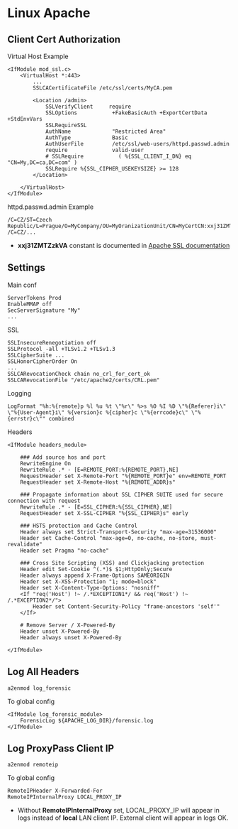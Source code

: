 # Linux Apache

## Client Cert Authorization

Virtual Host Example

    <IfModule mod_ssl.c>
        <VirtualHost *:443>
            ...
            SSLCACertificateFile /etc/ssl/certs/MyCA.pem

            <Location /admin>
                SSLVerifyClient     require
                SSLOptions           +FakeBasicAuth +ExportCertData +StdEnvVars
                SSLRequireSSL
                AuthName             "Restricted Area"
                AuthType             Basic
                AuthUserFile         /etc/ssl/web-users/httpd.passwd.admin
                require              valid-user
                # SSLRequire           ( %{SSL_CLIENT_I_DN} eq "CN=My,DC=ca,DC=com" )
                SSLRequire %{SSL_CIPHER_USEKEYSIZE} >= 128
            </Location>

        </VirtualHost>
    </IfModule>

httpd.passwd.admin Example

    /C=CZ/ST=Czech Republic/L=Prague/O=MyCompany/OU=MyOranizationUnit/CN=MyCertCN:xxj31ZMTZzkVA
    /C=CZ/...

* **xxj31ZMTZzkVA** constant is documented in [Apache SSL documentation](https://httpd.apache.org/docs/2.4/mod/mod_ssl.html#ssloptions)

## Settings

Main conf

    ServerTokens Prod
    EnableMMAP off
    SecServerSignature "My"
    ...

SSL

    SSLInsecureRenegotiation off
    SSLProtocol -all +TLSv1.2 +TLSv1.3
    SSLCipherSuite ...
    SSLHonorCipherOrder On
    ...
    SSLCARevocationCheck chain no_crl_for_cert_ok
    SSLCARevocationFile "/etc/apache2/certs/CRL.pem"

Logging

    LogFormat "%h:%{remote}p %l %u %t \"%r\" %>s %O %I %D \"%{Referer}i\" \"%{User-Agent}i\" %{version}c %{cipher}c \"%{errcode}c\" \"%{errstr}c\"" combined

Headers

    <IfModule headers_module>

        ### Add source hos and port
        RewriteEngine On
        RewriteRule .* - [E=REMOTE_PORT:%{REMOTE_PORT},NE]
        RequestHeader set X-Remote-Port "%{REMOTE_PORT}e" env=REMOTE_PORT
        RequestHeader set X-Remote-Host "%{REMOTE_ADDR}s"

        ### Propagate information about SSL CIPHER SUITE used for secure connection with request
        RewriteRule .* - [E=SSL_CIPHER:%{SSL_CIPHER},NE]
        RequestHeader set X-SSL-CIPHER "%{SSL_CIPHER}s" early

        ### HSTS protection and Cache Control
        Header always set Strict-Transport-Security "max-age=31536000"
        Header set Cache-Control "max-age=0, no-cache, no-store, must-revalidate"
        Header set Pragma "no-cache"

        ### Cross Site Scripting (XSS) and Clickjacking protection
        Header edit Set-Cookie ^(.*)$ $1;HttpOnly;Secure
        Header always append X-Frame-Options SAMEORIGIN
        Header set X-XSS-Protection "1; mode=block"
        Header set X-Content-Type-Options: "nosniff"
        <If "req('Host') !~ /.*EXCEPTION1*/ && req('Host') !~ /.*EXCEPTION2*/">
            Header set Content-Security-Policy "frame-ancestors 'self'"
        </If>

        # Remove Server / X-Powered-By
        Header unset X-Powered-By
        Header always unset X-Powered-By

    </IfModule>

## Log All Headers

    a2enmod log_forensic

To global config

    <IfModule log_forensic_module>
        ForensicLog ${APACHE_LOG_DIR}/forensic.log
    </IfModule>

## Log ProxyPass Client IP

    a2enmod remoteip

To global config

    RemoteIPHeader X-Forwarded-For
    RemoteIPInternalProxy LOCAL_PROXY_IP

* Without **RemoteIPInternalProxy** set, LOCAL_PROXY_IP will appear in logs instead of **local** LAN client IP. External client will appear in logs OK.
